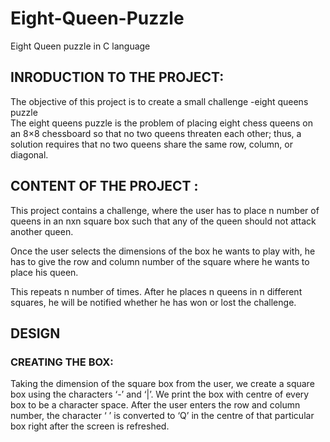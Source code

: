 # Eight-Queen-Puzzle
Eight Queen puzzle in C language


## INRODUCTION TO THE PROJECT:

  The objective of this project is to create a small challenge -eight queens puzzle     
The eight queens puzzle is the problem of placing eight chess queens on an 8×8 chessboard so that no two queens threaten each other; thus, a solution requires that no two queens share the same row, column, or diagonal.   
 

## CONTENT OF THE PROJECT :

 This project contains a challenge, where the user has to place n number of queens in an nxn square box such that any of the queen should not attack another queen.
 
Once the user selects the dimensions of the box he wants to play with, he has to give the row and column number of the square where he wants to place his queen.

This repeats n number of times. After he places n queens in n different squares, he will be notified whether he has won or lost the challenge.

## DESIGN

### CREATING THE BOX:

Taking the dimension of the square box from the user, we create a square box using the characters ‘-’ and ‘|’.
We print the box with centre of every box to be a character space.
After the user enters the row and column number, the character ‘ ’ is converted to ‘Q’ in the centre of that particular box right after the screen is refreshed.
